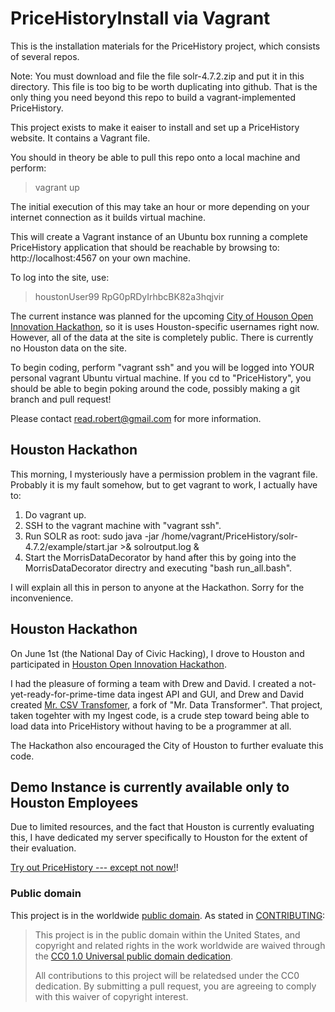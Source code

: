 PriceHistoryInstall via Vagrant
===============================

This is the installation materials for the PriceHistory project, which consists of several repos.

Note: You must download and file the file solr-4.7.2.zip and put it in this directory.  This file is
too big to be worth duplicating into github.  That is the only thing you need beyond this repo to build a vagrant-implemented PriceHistory.

This project exists to make it eaiser to install and set up a PriceHistory website.  It contains
a Vagrant file.

You should in theory be able to pull this repo onto a local machine and perform:
> vagrant up

The initial execution of this may take an hour or more depending on your internet connection as it builds virtual machine.

This will create a Vagrant instance of an Ubuntu box running a complete PriceHistory application that should be reachable by browsing to:
http://localhost:4567 on your own machine.

To log into the site, use:
> houstonUser99
> RpG0pRDyIrhbcBK82a3hqjvir

The current instance was planned for the upcoming [City of Houson Open Innovation Hackathon](http://www.houstonhackathon.com), so it is uses Houston-specific usernames right now.  However, all of the data at the site is completely public.  There is currently no Houston data on the site.

To begin coding, perform "vagrant ssh" and you will be logged into YOUR personal vagrant Ubuntu virtual machine.  If you cd to "PriceHistory", you should be able to begin poking around the code, possibly making a git branch and pull request!

Please contact <read.robert@gmail.com> for more information.

Houston Hackathon
-----------------

This morning, I mysteriously have a permission problem in the vagrant file.  Probably it is my fault somehow, but to get vagrant to work, I actually have to:

1) Do vagrant up.
2) SSH to the vagrant machine with "vagrant ssh".
3) Run SOLR as root: sudo java -jar /home/vagrant/PriceHistory/solr-4.7.2/example/start.jar >& solroutput.log &
4) Start the MorrisDataDecorator by hand after this by going into the
MorrisDataDecorator directry and executing "bash run_all.bash".

I will explain all this in person to anyone at the Hackathon.  Sorry for the inconvenience.

Houston Hackathon
-------------

On June 1st (the National Day of Civic Hacking), I drove to Houston and participated in [Houston Open Innovation Hackathon](http://houstonhackathon.challengepost.com/submissions).

I had the pleasure of forming a team with Drew and David.  I created a not-yet-ready-for-prime-time data ingest API and GUI, and Drew and David created [Mr. CSV Transfomer](https://github.com/DeepInTheCode/mr-csv-transformer), a fork of "Mr. Data Transformer".  That project, taken togehter with my Ingest code, is a crude step toward being able to load data into PriceHistory without having to be a programmer at all.

The Hackathon also encouraged the City of Houston to further evaluate this code.



Demo Instance is currently available only to Houston Employees
-------------

Due to limited resources, and the fact that Houston is currently evaluating this, I have dedicated my server specifically to Houston for the extent of their evaluation.

[Try out PriceHistory --- except not now!](http://54.186.102.33/gui/)!



### Public domain

This project is in the worldwide [public domain](LICENSE.md). As stated in [CONTRIBUTING](CONTRIBUTING.md):

> This project is in the public domain within the United States, and copyright and related rights in the work worldwide are waived through the [CC0 1.0 Universal public domain dedication](https://creativecommons.org/publicdomain/zero/1.0/).
>
> All contributions to this project will be relatedsed under the CC0 dedication. By submitting a pull request, you are agreeing to comply with this waiver of copyright interest.


